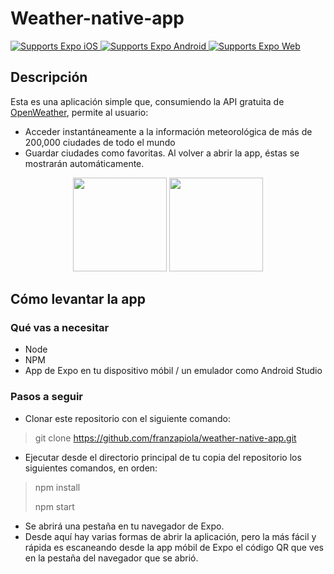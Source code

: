 # Weather-native-app

<p>
  <!-- iOS -->
  <a href="https://itunes.apple.com/app/apple-store/id982107779">
    <img alt="Supports Expo iOS" longdesc="Supports Expo iOS" src="https://img.shields.io/badge/iOS-4630EB.svg?style=flat-square&logo=APPLE&labelColor=999999&logoColor=fff" />
  </a>
  <!-- Android -->
  <a href="https://play.google.com/store/apps/details?id=host.exp.exponent&referrer=blankexample">
    <img alt="Supports Expo Android" longdesc="Supports Expo Android" src="https://img.shields.io/badge/Android-4630EB.svg?style=flat-square&logo=ANDROID&labelColor=A4C639&logoColor=fff" />
  </a>
  <!-- Web -->
  <a href="https://docs.expo.io/workflow/web/">
    <img alt="Supports Expo Web" longdesc="Supports Expo Web" src="https://img.shields.io/badge/web-4630EB.svg?style=flat-square&logo=GOOGLE-CHROME&labelColor=4285F4&logoColor=fff" />
  </a>
</p>

## Descripción
Esta es una aplicación simple que, consumiendo la API gratuita de <a href='https://openweathermap.org/'>OpenWeather</a>, permite al usuario:
- Acceder instantáneamente a la información meteorológica de más de 200,000 ciudades de todo el mundo
- Guardar ciudades como favoritas. Al volver a abrir la app, éstas se mostrarán automáticamente.

<p align='center'>
<img src='https://i.imgur.com/7oqLVoj.jpg' width='150px'/>
<img src='https://i.imgur.com/ogs5fyg.jpg' width='150px'/>
</p>

## Cómo levantar la app

### Qué vas a necesitar
 - Node
 - NPM
 - App de Expo en tu dispositivo móbil / un emulador como Android Studio

### Pasos a seguir

- Clonar este repositorio con el siguiente comando:
>git clone https://github.com/franzapiola/weather-native-app.git
>
- Ejecutar desde el directorio principal de tu copia del repositorio los siguientes comandos, en orden:
>npm install
>
>npm start
 - Se abrirá una pestaña en tu navegador de Expo.
 - Desde aquí hay varias formas de abrir la aplicación, pero la más fácil y rápida es escaneando desde la app móbil de Expo el código QR que ves en la pestaña del navegador que se abrió.